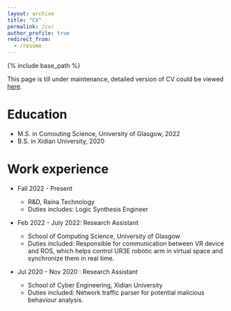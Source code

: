 ```yaml
---
layout: archive
title: "CV"
permalink: /cv/
author_profile: true
redirect_from:
  - /resume
---
```


{% include base_path %}

This page is till under maintenance, detailed version of CV could be viewed [here](../files/wjr_cv.pdf).

Education
======
<!--* Ph.D in Version Control Theory, GitHub University, 2018 (expected)-->
* M.S. in Comouting Science, University of Glasgow, 2022
* B.S. in Xidian University, 2020

Work experience
======
* Fall 2022 - Present
  * R&D, Raina Technology
  * Duties includes: Logic Synthesis Engineer

* Feb 2022 - July 2022: Research Assistant
  * School of Computing Science, University of Glasgow
  * Duties included: Responsible for communication between VR device and ROS, which helps control UR3E robotic arm in virtual space and synchronize them in real time.

* Jul 2020 - Nov 2020 : Research Assistant
  * School of Cyber Engineering, Xidian University
  * Duties included: Network traffic parser for potential malicious behaviour analysis.
  
<!--Skills
======
* Skill 1
* Skill 2
  * Sub-skill 2.1
  * Sub-skill 2.2
  * Sub-skill 2.3
* Skill 3

Publications
======
  <ul>{% for post in site.publications reversed %}
    {% include archive-single-cv.html %}
  {% endfor %}</ul>
  
Talks
======
  <ul>{% for post in site.talks reversed %}
    {% include archive-single-talk-cv.html  %}
  {% endfor %}</ul>
  
Teaching
======
  <ul>{% for post in site.teaching reversed %}
    {% include archive-single-cv.html %}
  {% endfor %}</ul>
  
Service and leadership
======
* Currently signed in to 43 different slack teams-->
